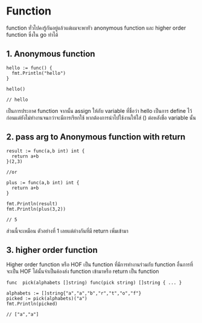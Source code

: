 # Function 

function ทั่วไปคงรู้กันอยู่แล้วแต่ผมจะพาทัว anonymous function และ higher order function ซึ่งใน go ทำได้

## 1. Anonymous function 

    hello := func() {
      fmt.Println("hello")
    }

    hello() 

    // hello

เป็นการประกาศ function จากนั้น assign ให้กับ variable ที่ชื่อว่า hello เป็นการ define ไว้ก่อนแต่ยังไม่ทำงานจนกว่าจะมีการเรียกใช้ หากต้องการนำไปใช้งานให้ใส่ () ต่อหลังชื่อ variable นั้น


## 2. pass arg to Anonymous function with return 

    result := func(a,b int) int {
      return a+b
    }(2,3)
    
    //or 

    plus := func(a,b int) int {
      return a+b
    }

    fmt.Println(result)
    fmt.Println(plus(3,2))

    // 5

ส่วนนี้จะเหมือน ตัวอย่างที่ 1 เลยแต่ต่างกันที่มี return เพิ่มเข้ามา

## 3. higher order function 

Higher order function หรือ  HOF เป็น function ที่มีการทำงานร่วมกับ function อื่นการที่จะเป็น HOF ได้นั้นจำเป็นค้องส่ง function เข้ามาหรือ return เป็น function 

    func  pick(alphabets []string) func(pick string) []string { ... } 

    alphabets := []string{"a","a","b","r","t","o","f"}
    picked := pick(alphabets)("a")
    fmt.Println(picked)

    // ["a","a"]

